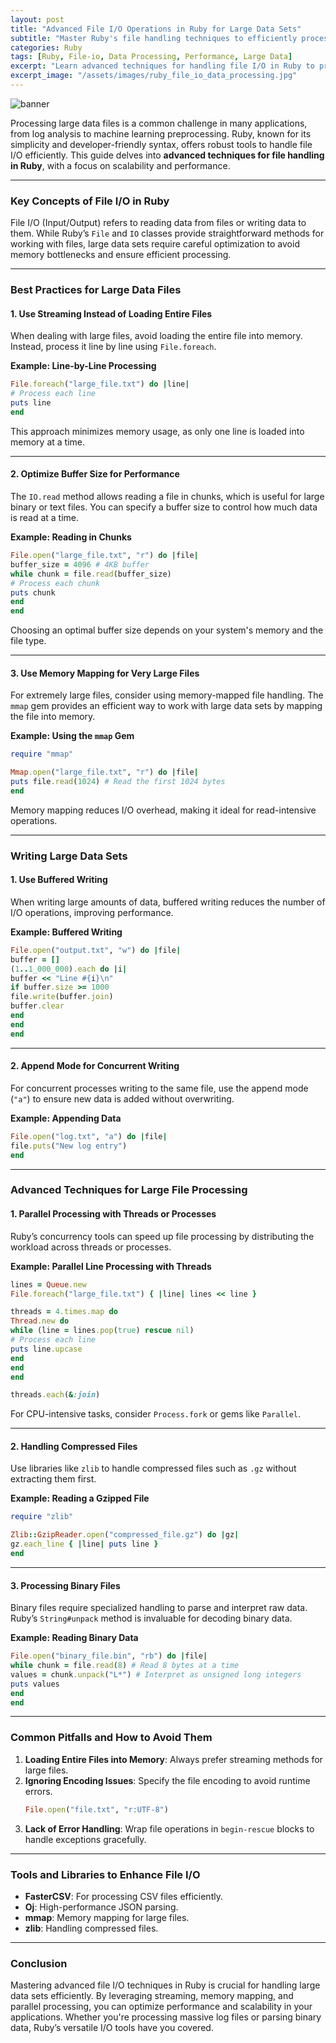 ```yaml
---
layout: post
title: "Advanced File I/O Operations in Ruby for Large Data Sets"
subtitle: "Master Ruby's file handling techniques to efficiently process massive data files."
categories: Ruby
tags: [Ruby, File-io, Data Processing, Performance, Large Data]
excerpt: "Learn advanced techniques for handling file I/O in Ruby to process large data sets efficiently and effectively."
excerpt_image: "/assets/images/ruby_file_io_data_processing.jpg"
---
```


![banner](/assets/images/ruby_file_io_data_processing.jpg)

Processing large data files is a common challenge in many applications, from log analysis to machine learning preprocessing. Ruby, known for its simplicity and developer-friendly syntax, offers robust tools to handle file I/O efficiently. This guide delves into **advanced techniques for file handling in Ruby**, with a focus on scalability and performance.

---

### Key Concepts of File I/O in Ruby

File I/O (Input/Output) refers to reading data from files or writing data to them. While Ruby’s `File` and `IO` classes provide straightforward methods for working with files, large data sets require careful optimization to avoid memory bottlenecks and ensure efficient processing.

---

### Best Practices for Large Data Files

#### 1. Use Streaming Instead of Loading Entire Files

When dealing with large files, avoid loading the entire file into memory. Instead, process it line by line using `File.foreach`.

**Example: Line-by-Line Processing**
```ruby
File.foreach("large_file.txt") do |line|
# Process each line
puts line
end
```

This approach minimizes memory usage, as only one line is loaded into memory at a time.

---

#### 2. Optimize Buffer Size for Performance

The `IO.read` method allows reading a file in chunks, which is useful for large binary or text files. You can specify a buffer size to control how much data is read at a time.

**Example: Reading in Chunks**
```ruby
File.open("large_file.txt", "r") do |file|
buffer_size = 4096 # 4KB buffer
while chunk = file.read(buffer_size)
# Process each chunk
puts chunk
end
end
```

Choosing an optimal buffer size depends on your system's memory and the file type.

---

#### 3. Use Memory Mapping for Very Large Files

For extremely large files, consider using memory-mapped file handling. The `mmap` gem provides an efficient way to work with large data sets by mapping the file into memory.

**Example: Using the `mmap` Gem**
```ruby
require "mmap"

Mmap.open("large_file.txt", "r") do |file|
puts file.read(1024) # Read the first 1024 bytes
end
```

Memory mapping reduces I/O overhead, making it ideal for read-intensive operations.

---

### Writing Large Data Sets

#### 1. Use Buffered Writing

When writing large amounts of data, buffered writing reduces the number of I/O operations, improving performance.

**Example: Buffered Writing**
```ruby
File.open("output.txt", "w") do |file|
buffer = []
(1..1_000_000).each do |i|
buffer << "Line #{i}\n"
if buffer.size >= 1000
file.write(buffer.join)
buffer.clear
end
end
end
```

---

#### 2. Append Mode for Concurrent Writing

For concurrent processes writing to the same file, use the append mode (`"a"`) to ensure new data is added without overwriting.

**Example: Appending Data**
```ruby
File.open("log.txt", "a") do |file|
file.puts("New log entry")
end
```

---

### Advanced Techniques for Large File Processing

#### 1. Parallel Processing with Threads or Processes

Ruby’s concurrency tools can speed up file processing by distributing the workload across threads or processes.

**Example: Parallel Line Processing with Threads**
```ruby
lines = Queue.new
File.foreach("large_file.txt") { |line| lines << line }

threads = 4.times.map do
Thread.new do
while (line = lines.pop(true) rescue nil)
# Process each line
puts line.upcase
end
end
end

threads.each(&:join)
```

For CPU-intensive tasks, consider `Process.fork` or gems like `Parallel`.

---

#### 2. Handling Compressed Files

Use libraries like `zlib` to handle compressed files such as `.gz` without extracting them first.

**Example: Reading a Gzipped File**
```ruby
require "zlib"

Zlib::GzipReader.open("compressed_file.gz") do |gz|
gz.each_line { |line| puts line }
end
```

---

#### 3. Processing Binary Files

Binary files require specialized handling to parse and interpret raw data. Ruby’s `String#unpack` method is invaluable for decoding binary data.

**Example: Reading Binary Data**
```ruby
File.open("binary_file.bin", "rb") do |file|
while chunk = file.read(8) # Read 8 bytes at a time
values = chunk.unpack("L*") # Interpret as unsigned long integers
puts values
end
end
```

---

### Common Pitfalls and How to Avoid Them

1. **Loading Entire Files into Memory**: Always prefer streaming methods for large files.
2. **Ignoring Encoding Issues**: Specify the file encoding to avoid runtime errors.
   ```ruby
   File.open("file.txt", "r:UTF-8")
   ```
3. **Lack of Error Handling**: Wrap file operations in `begin-rescue` blocks to handle exceptions gracefully.

---

### Tools and Libraries to Enhance File I/O

- **FasterCSV**: For processing CSV files efficiently.
- **Oj**: High-performance JSON parsing.
- **mmap**: Memory mapping for large files.
- **zlib**: Handling compressed files.

---

### Conclusion

Mastering advanced file I/O techniques in Ruby is crucial for handling large data sets efficiently. By leveraging streaming, memory mapping, and parallel processing, you can optimize performance and scalability in your applications. Whether you're processing massive log files or parsing binary data, Ruby’s versatile I/O tools have you covered.

